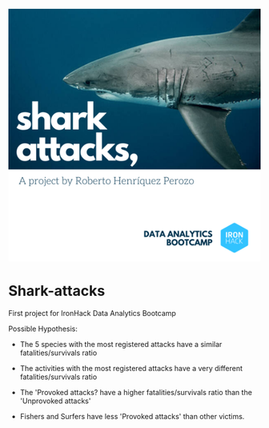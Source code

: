 ![Shark attacks, a project by Roberto Henríquez Perozo. Data Analytics Bootcamp at IronHack](shark-attacks.png)
# Shark-attacks 
First project for IronHack Data Analytics Bootcamp


Possible Hypothesis:

- The 5 species with the most registered attacks have a similar fatalities/survivals ratio

- The activities with the most registered attacks have a very different fatalities/survivals ratio

- The 'Provoked attacks? have a higher fatalities/survivals ratio than the 'Unprovoked attacks'

- Fishers and Surfers have less 'Provoked attacks' than other victims.

